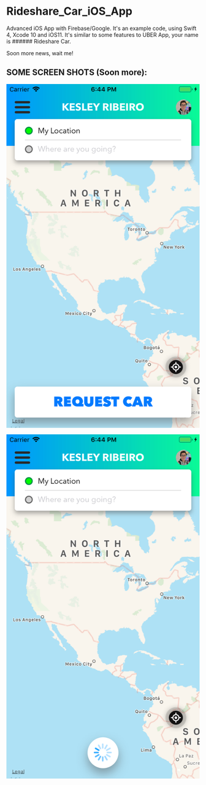 # Rideshare_Car_iOS_App

Advanced iOS App with Firebase/Google. It's an example code, using Swift 4, Xcode 10 and iOS11.
It's similar to some features to UBER App, your name is ###### Rideshare Car.

Soon more news, wait me!

## SOME SCREEN SHOTS (Soon more):

![alt text](Images/Home.png)


![alt text](Images/AnimatedButton.png)
